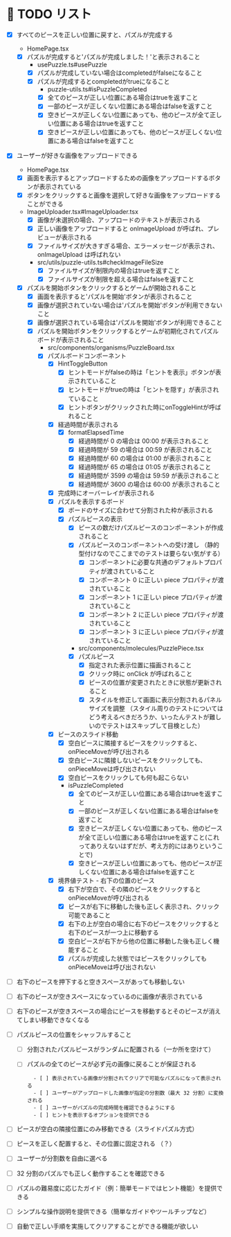 # 🎯 TODO リスト

- [x] すべてのピースを正しい位置に戻すと、パズルが完成する
  - HomePage.tsx
  - [x] パズルが完成すると'パズルが完成しました！'と表示されること
    - usePuzzle.ts#usePuzzle
    - [x] パズルが完成していない場合はcompletedがfalseになること
    - [x] パズルが完成するとcompletedがtrueになること
      - puzzle-utils.ts#isPuzzleCompleted
      - [x] 全てのピースが正しい位置にある場合はtrueを返すこと
      - [x] 一部のピースが正しくない位置にある場合はfalseを返すこと
      - [x] 空きピースが正しくない位置にあっても、他のピースが全て正しい位置にある場合はtrueを返すこと
      - [x] 空きピースが正しい位置にあっても、他のピースが正しくない位置にある場合はfalseを返すこと
- [x] ユーザーが好きな画像をアップロードできる
  - HomePage.tsx
  - [x] 画面を表示するとアップロードするための画像をアップロードするボタンが表示されている
  - [x] ボタンをクリックすると画像を選択して好きな画像をアップロードすることができる
  - ImageUploader.tsx#ImageUploader.tsx
    - [x] 画像が未選択の場合、アップロードのテキストが表示される
    - [x] 正しい画像をアップロードすると onImageUpload が呼ばれ、プレビューが表示される
    - [x] ファイルサイズが大きすぎる場合、エラーメッセージが表示され、onImageUpload は呼ばれない
    - src/utils/puzzle-utils.ts#checkImageFileSize
      - [x] ファイルサイズが制限内の場合はtrueを返すこと
      - [x] ファイルサイズが制限を超える場合はfalseを返すこと
  - [x] パズルを開始ボタンをクリックするとゲームが開始されること
    - [x] 画面を表示すると'パズルを開始'ボタンが表示されること
    - [x] 画像が選択されていない場合は'パズルを開始'ボタンが利用できないこと
    - [x] 画像が選択されている場合は'パズルを開始'ボタンが利用できること
    - [x] パズルを開始ボタンをクリックするとゲームが初期化されてパズルボードが表示されること
      - src/components/organisms/PuzzleBoard.tsx
      - [x] パズルボードコンポーネント
        - [x] HintToggleButton
          - [x] ヒントモードがfalseの時は「ヒントを表示」ボタンが表示されていること
          - [x] ヒントモードがtrueの時は「ヒントを隠す」が表示されていること
          - [x] ヒントボタンがクリックされた時にonToggleHintが呼ばれること
        - [x] 経過時間が表示される
          - [x] formatElapsedTime
            - [x] 経過時間が 0 の場合は 00:00 が表示されること
            - [x] 経過時間が 59 の場合は 00:59 が表示されること
            - [x] 経過時間が 60 の場合は 01:00 が表示されること
            - [x] 経過時間が 65 の場合は 01:05 が表示されること
            - [x] 経過時間が 3599 の場合は 59:59 が表示されること
            - [x] 経過時間が 3600 の場合は 60:00 が表示されること
        - [x] 完成時にオーバーレイが表示される
        - [x] パズルを表示するボード
          - [x] ボードのサイズに合わせて分割された枠が表示される
          - [x] パズルピースの表示
            - [x] ピースの数だけパズルピースのコンポーネントが作成されること
            - [x] パズルピースのコンポーネントへの受け渡し
            （静的型付けなのでここまでのテストは要らない気がする）
              - [x] コンポーネントに必要な共通のデフォルトプロパティが渡されていること
              - [x] コンポーネント 0 に正しい piece プロパティが渡されていること
              - [x] コンポーネント 1 に正しい piece プロパティが渡されていること
              - [x] コンポーネント 2 に正しい piece プロパティが渡されていること
              - [x] コンポーネント 3 に正しい piece プロパティが渡されていること
            - src/components/molecules/PuzzlePiece.tsx
            - [x] パズルピース
              - [x] 指定された表示位置に描画されること
              - [x] クリック時に onClick が呼ばれること
              - [x] ピースの位置が変更されたときに状態が更新されること
              - [x] スタイルを修正して画面に表示分割されるパネルサイズを調整
              （スタイル周りのテストについてはどう考えるべきだろうか、いったんテストが難しいのでテストはスキップして目検とした）
        - [x] ピースのスライド移動
          - [x] 空白ピースに隣接するピースをクリックすると、onPieceMoveが呼び出される
          - [x] 空白ピースに隣接しないピースをクリックしても、onPieceMoveは呼び出されない
          - [x] 空白ピースをクリックしても何も起こらない
          - isPuzzleCompleted
            - [x] 全てのピースが正しい位置にある場合はtrueを返すこと
            - [x] 一部のピースが正しくない位置にある場合はfalseを返すこと
            - [x] 空きピースが正しくない位置にあっても、他のピースが全て正しい位置にある場合はtrueを返すこと(これってありえないはずだが、考え方的にはありということで)
            - [x] 空きピースが正しい位置にあっても、他のピースが正しくない位置にある場合はfalseを返すこと
        - [x] 境界値テスト - 右下の位置のピース
          - [x] 右下が空白で、その隣のピースをクリックするとonPieceMoveが呼び出される
          - [x] ピースが右下に移動した後も正しく表示され、クリック可能であること
          - [x] 右下の上が空白の場合に右下のピースをクリックすると右下のピースが一つ上に移動する
          - [x] 空白ピースが右下から他の位置に移動した後も正しく機能すること
          - [X] パズルが完成した状態ではピースをクリックしてもonPieceMoveは呼び出されない
- [ ] 右下のピースを押下すると空きスペースがあっても移動しない
- [ ] 右下のピースが空きスペースになっているのに画像が表示されている
- [ ] 右下のピースが空きスペースの場合にピースを移動するとそのピースが消えてしまい移動できなくなる

- [ ] パズルピースの位置をシャッフルすること
  - [ ] 分割されたパズルピースがランダムに配置される（一か所を空けて）  
  - [ ] パズルの全てのピースが必ず元の画像に戻ることが保証される  

          - [ ] 表示されている画像が分割されてクリアで可能なパズルになって表示される
          - [ ] ユーザーがアップロードした画像が指定の分割数（最大 32 分割）に変換される  
          - [ ] ユーザーがパズルの完成時間を確認できるようにする  
          - [ ] ヒントを表示するオプションを提供できる




- [ ] ピースが空白の隣接位置にのみ移動できる（スライドパズル方式）  
- [ ] ピースを正しく配置すると、その位置に固定される （？）
- [ ] ユーザーが分割数を自由に選べる  
- [ ] 32 分割のパズルでも正しく動作することを確認できる  
- [ ] パズルの難易度に応じたガイド（例：簡単モードではヒント機能）を提供できる
- [ ] シンプルな操作説明を提供できる（簡単なガイドやツールチップなど）
- [ ] 自動で正しい手順を実施してクリアすることができる機能が欲しい
